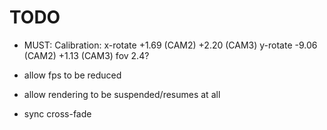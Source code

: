 
TODO
====

- MUST: Calibration:
  x-rotate +1.69 (CAM2) +2.20 (CAM3)
  y-rotate -9.06 (CAM2) +1.13 (CAM3)
  fov 2.4?

- allow fps to be reduced

- allow rendering to be suspended/resumes at all

- sync cross-fade


